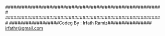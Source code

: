 #########################################################
#########################################################
##################Codeg By : Irfath Ramiz################
                    irfathr@gmail.com

